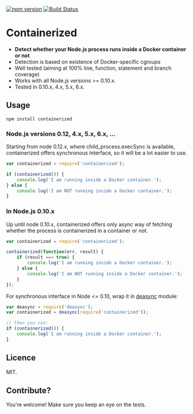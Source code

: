 [![npm version](https://badge.fury.io/js/containerized.svg)](http://badge.fury.io/js/containerized) [![Build Status](https://travis-ci.org/pipedrive/containerized.svg?branch=master)](https://travis-ci.org/pipedrive/containerized)

# Containerized

 * **Detect whether your Node.js process runs inside a Docker container or not**
 * Detection is based on existence of Docker-specific cgroups
 * Well tested (aiming at 100% line, function, statement and branch coverage)
 * Works with all Node.js versions >= 0.10.x.
 * Tested in 0.10.x, 4.x, 5.x, 6.x.

## Usage

```
npm install containerized
```

### Node.js versions 0.12, 4.x, 5.x, 6.x, ...

Starting from node 0.12.x, where child_process.execSync is available, containerized offers synchronous interface, so it will be a lot easier to use.

```javascript
var containerized = require('containerized');

if (containerized()) {
	console.log('I am running inside a Docker container.');
} else {
	console.log('I am NOT running inside a Docker container.');
}
```

### In Node.js 0.10.x

Up until node 0.10.x, containerized offers only async way of fetching whether the process is containerized in a container or not.

```javascript
var containerized = require('containerized');

containerized(function(err, result) {
	if (result === true) {
		console.log('I am running inside a Docker container.');
	} else {
		console.log('I am NOT running inside a Docker container.');
	}
});
```

For synchronous interface in Node <= 0.10, wrap it in [deasync](https://www.npmjs.com/package/deasync) module:
```javascript
var deasync = require('deasync');
var containerized = deasync(require('containerized'));

// then you can:
if (containerized()) {
	console.log('I am running inside a Docker container.');
}
```


## Licence

MIT.

## Contribute?

You're welcome! Make sure you keep an eye on the tests.
